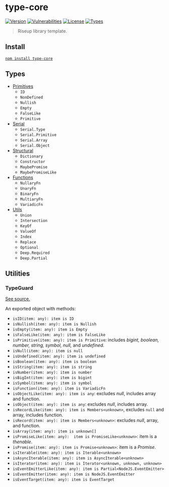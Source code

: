 # type-core

[![Version](https://img.shields.io/npm/v/type-core.svg)](https://www.npmjs.com/package/type-core)
[![Vulnerabilities](https://img.shields.io/snyk/vulnerabilities/npm/type-core.svg)](https://snyk.io/test/npm/type-core)
[![License](https://img.shields.io/github/license/rafamel/utils.svg)](https://github.com/rafamel/type-core/blob/master/LICENSE)
[![Types](https://img.shields.io/npm/types/type-core.svg)](https://www.npmjs.com/package/type-core)

> Riseup library template.

## Install

[`npm install type-core`](https://www.npmjs.com/package/type-core)

## Types

* [Primitives](https://github.com/rafamel/utils/blob/master/packages/type-core/src/types/basic-types.ts#L1)
  * `ID`
  * `NonDefined`
  * `Nullish`
  * `Empty`
  * `FalseLike`
  * `Primitive`
* [Serial](https://github.com/rafamel/utils/blob/master/packages/type-core/src/types/basic-types.ts#L27)
  * `Serial.Type`
  * `Serial.Primitive`
  * `Serial.Array`
  * `Serial.Object`
* [Structural](https://github.com/rafamel/utils/blob/master/packages/type-core/src/types/structural.ts#L1)
  * `Dictionary`
  * `Constructor`
  * `MaybePromise`
  * `MaybePromiseLike`
* [Functions](https://github.com/rafamel/utils/blob/master/packages/type-core/src/types/functions.ts#L1)
  * `NullaryFn`
  * `UnaryFn`
  * `BinaryFn`
  * `MultiaryFn`
  * `VariadicFn`
* [Utils](https://github.com/rafamel/utils/blob/master/packages/type-core/src/types/utils.ts#L1)
  * `Union`
  * `Intersection`
  * `KeyOf`
  * `ValueOf`
  * `Index`
  * `Replace`
  * `Optional`
  * `Deep.Required`
  * `Deep.Partial`

## Utilities

### TypeGuard

[See source.](https://github.com/rafamel/utils/blob/master/packages/type-core/src/TypeGuard.ts#L1)

An exported object with methods:

* `isID(item: any): item is ID`
* `isNullish(item: any): item is Nullish`
* `isEmpty(item: any): item is Empty`
* `isFalseLike(item: any): item is FalseLike`
* `isPrimitive(item: any): item is Primitive`: includes *bigint, boolean, number, string, symbol, null,* and *undefined.*
* `isNull(item: any): item is null`
* `isUndefined(item: any): item is undefined`
* `isBoolean(item: any): item is boolean`
* `isString(item: any): item is string`
* `isNumber(item: any): item is number`
* `isBigInt(item: any): item is bigint`
* `isSymbol(item: any): item is symbol`
* `isFunction(item: any): item is VariadicFn`
* `isObjectLike(item: any): item is any`: excludes *null*, includes array and function.
* `isObject(item: any): item is any`: excludes *null*, includes array.
* `isRecordLike(item: any): item is Members<unknown>`, excludes `null` and array, includes function.
* `isRecord(item: any): item is Members<unknown>`: excludes *null*, array, and function.
* `isArray(item: any): item is unknown[]`
* `isPromiseLike(item: any):  item is PromiseLike<unknown>`: item is a *thenable*.
* `isPromise(item: any): item is Promise<unknown>`: item is a *Promise*.
* `isIterable(item: any): item is Iterable<unknown>`
* `isAsyncIterable(item: any): item is AsyncIterable<unknown>`
* `isIterator(item: any): item is Iterator<unknown, unknown, unknown>`
* `isEventEmitterLike(item: any): item is Partial<NodeJS.EventEmitter>`
* `isEventEmitter(item: any): item is NodeJS.EventEmitter`
* `isEventTarget(item: any): item is EventTarget`

